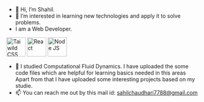 - 👋 Hi, I’m Shahil.
- 👀 I’m interested in learning new technologies and apply it to solve problems.
- I am a Web Developer.
<img src="https://github.com/user-attachments/assets/074b54b1-73a1-430d-aba5-a474037522fc" alt="Taiwild CSS" width="50" />
<img src="https://github.com/user-attachments/assets/28a7cd8f-e9b2-4a48-a25c-0d81eed5d1ad" alt="React" width="50" />
<img src="https://github.com/user-attachments/assets/91bf4668-8e30-41da-ac6e-8974aa7b9b49" alt="Node JS" width="50" />


- 🌱 I studied Computational Fluid Dynamics. I have uploaded the some code files which are helpful for learning basics needed in this areas Apart from that I have uploaded some interesting projects based on my studie.
- 📫 You can reach me out by this mail id: sahilchaudhari7788@gmail.com

